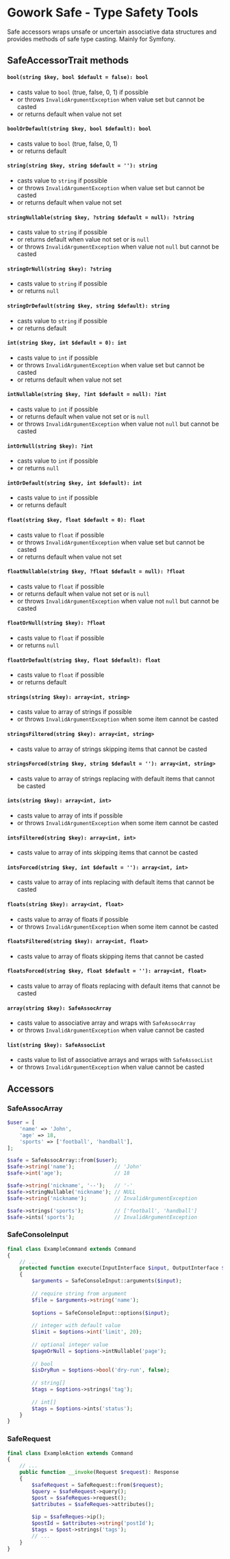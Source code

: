 # Gowork Safe - Type Safety Tools

Safe accessors wraps unsafe or uncertain associative data structures and provides methods of safe type casting.
Mainly for Symfony. 

## SafeAccessorTrait methods
 
#### `bool(string $key, bool $default = false): bool`
* casts value to `bool` (true, false, 0, 1) if possible
* or throws `InvalidArgumentException` when value set but cannot be casted
* or returns default when value not set

#### `boolOrDefault(string $key, bool $default): bool`
* casts value to `bool` (true, false, 0, 1) 
* or returns default

#### `string(string $key, string $default = ''): string`
* casts value to `string` if possible
* or throws `InvalidArgumentException` when value set but cannot be casted
* or returns default when value not set

#### `stringNullable(string $key, ?string $default = null): ?string`
* casts value to `string` if possible
* or returns default when value not set or is `null`
* or throws `InvalidArgumentException` when value not `null` but cannot be casted

#### `stringOrNull(string $key): ?string`
* casts value to `string` if possible
* or returns `null`

#### `stringOrDefault(string $key, string $default): string`
* casts value to `string` if possible 
* or returns default

#### `int(string $key, int $default = 0): int`
* casts value to `int` if possible
* or throws `InvalidArgumentException` when value set but cannot be casted
* or returns default when value not set

#### `intNullable(string $key, ?int $default = null): ?int`
* casts value to `int` if possible
* or returns default when value not set or is `null`
* or throws `InvalidArgumentException` when value not `null` but cannot be casted

#### `intOrNull(string $key): ?int`
* casts value to `int` if possible
* or returns `null`

#### `intOrDefault(string $key, int $default): int`
* casts value to `int` if possible 
* or returns default

#### `float(string $key, float $default = 0): float`
* casts value to `float` if possible
* or throws `InvalidArgumentException` when value set but cannot be casted
* or returns default when value not set

#### `floatNullable(string $key, ?float $default = null): ?float`
* casts value to `float` if possible
* or returns default when value not set or is `null`
* or throws `InvalidArgumentException` when value not `null` but cannot be casted

#### `floatOrNull(string $key): ?float`
* casts value to `float` if possible
* or returns `null`

#### `floatOrDefault(string $key, float $default): float`
* casts value to `float` if possible 
* or returns default

#### `strings(string $key): array<int, string>`
* casts value to array of strings if possible
* or throws `InvalidArgumentException` when some item cannot be casted

#### `stringsFiltered(string $key): array<int, string>`
* casts value to array of strings skipping items that cannot be casted

#### `stringsForced(string $key, string $default = ''): array<int, string>`
* casts value to array of strings replacing with default items that cannot be casted

#### `ints(string $key): array<int, int>`
* casts value to array of ints if possible
* or throws `InvalidArgumentException` when some item cannot be casted

#### `intsFiltered(string $key): array<int, int>`
* casts value to array of ints skipping items that cannot be casted

#### `intsForced(string $key, int $default = ''): array<int, int>`
* casts value to array of ints replacing with default items that cannot be casted

#### `floats(string $key): array<int, float>`
* casts value to array of floats if possible
* or throws `InvalidArgumentException` when some item cannot be casted

#### `floatsFiltered(string $key): array<int, float>`
* casts value to array of floats skipping items that cannot be casted

#### `floatsForced(string $key, float $default = ''): array<int, float>`
* casts value to array of floats replacing with default items that cannot be casted

#### `array(string $key): SafeAssocArray`
* casts value to associative array and wraps with `SafeAssocArray`
* or throws `InvalidArgumentException` when value cannot be casted

#### `list(string $key): SafeAssocList`
* casts value to list of associative arrays and wraps with `SafeAssocList`
* or throws `InvalidArgumentException` when value cannot be casted

## Accessors

### SafeAssocArray

```php
$user = [
    'name' => 'John',
    'age' => 18,
    'sports' => ['football', 'handball'],
];

$safe = SafeAssocArray::from($user);
$safe->string('name');             // 'John'
$safe->int('age');                 // 18

$safe->string('nickname', '--');   // '-'
$safe->stringNullable('nickname'); // NULL
$safe->string('nickname');         // InvalidArgumentException

$safe->strings('sports');          // ['football', 'handball']
$safe->ints('sports');             // InvalidArgumentException

```

### SafeConsoleInput

```php
final class ExampleCommand extends Command
{
    // ...
    protected function execute(InputInterface $input, OutputInterface $output): int
    {
        $arguments = SafeConsoleInput::arguments($input);
        
        // require string from argument
        $file = $arguments->string('name');
    
        $options = SafeConsoleInput::options($input);
        
        // integer with default value
        $limit = $options->int('limit', 20);
        
        // optional integer value
        $pageOrNull = $options->intNullable('page');
        
        // bool
        $isDryRun = $options->bool('dry-run', false);
        
        // string[]
        $tags = $options->strings('tag');
        
        // int[]
        $tags = $options->ints('status');
    }
}
```

### SafeRequest

```php
final class ExampleAction extends Command
{
    // ...
    public function __invoke(Request $request): Response
    {
        $safeRequest = SafeRequest::from($request);
        $query = $safeRequest->query();
        $post = $safeReques->request();
        $attributes = $safeReques->attributes();
        
        $ip = $safeReques->ip();
        $postId = $attributes->string('postId');
        $tags = $post->strings('tags');
        // ...
    }
}
```
